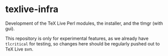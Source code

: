 
# texlive-infra

Development of the TeX Live Perl modules, the installer, and the
tlmgr (with gui).

This repository is only for experimental features, as we already
have `tlcritical` for testing, so changes here should be regularly
pushed out to TeX Live svn.

